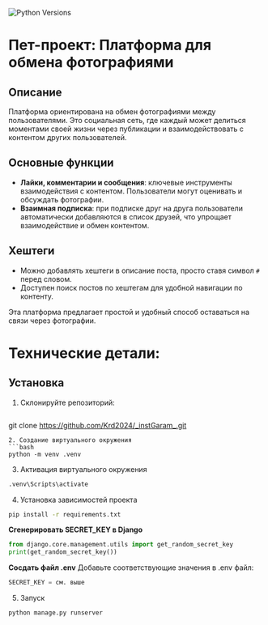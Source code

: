 ![Python Versions](https://img.shields.io/pypi/pyversions/Django.svg)
# Пет-проект: Платформа для обмена фотографиями

## Описание
Платформа ориентирована на обмен фотографиями между пользователями. Это социальная сеть, где каждый может делиться моментами своей жизни через публикации и взаимодействовать с контентом других пользователей.

## Основные функции

- **Лайки, комментарии и сообщения**: ключевые инструменты взаимодействия с контентом. Пользователи могут оценивать и обсуждать фотографии.
- **Взаимная подписка**: при подписке друг на друга пользователи автоматически добавляются в список друзей, что упрощает взаимодействие и обмен контентом.
  
## Хештеги

- Можно добавлять хештеги в описание поста, просто ставя символ `#` перед словом.
- Доступен поиск постов по хештегам для удобной навигации по контенту.

Эта платформа предлагает простой и удобный способ оставаться на связи через фотографии.

# Технические детали:

## Установка

1. Склонируйте репозиторий:
   ```bash
git clone https://github.com/Krd2024/_instGaram_.git
```
2. Создание виртуального окружения
```bash
python -m venv .venv
```
3. Активация виртуального окружения
```bash
.venv\Scripts\activate
```
4. Установка зависимостей проекта
```bash
pip install -r requirements.txt
```
**Сгенерировать SECRET_KEY в Django**
```python
from django.core.management.utils import get_random_secret_key
print(get_random_secret_key())
```
**Сосдать файл .env**
Добавьте соответствующие значения в .env файл:
```python
SECRET_KEY = см. выше
```
5. Запуск
```bash
python manage.py runserver
```
